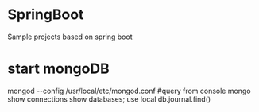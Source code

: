 # SpringBoot
Sample projects based on spring boot

# start mongoDB
mongod --config /usr/local/etc/mongod.conf
#query from console
mongo
show connections
show databases;
use local
db.journal.find()
